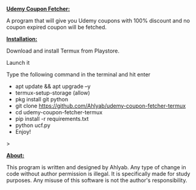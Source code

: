 <p><strong><u>Udemy Coupon Fetcher:</u></strong></p>
<p>A program that will give you Udemy coupons with 100% discount and no coupon expired coupon will be fetched.</p>
<p><strong><u>Installation:</u></strong></p>
<p>Download and install Termux from Playstore.</p>
<p>Launch it</p>
<p>Type the following command in the terminal and hit enter</p>
<ul>
<li>apt update &amp;&amp; apt upgrade &ndash;y</li>
<li>termux-setup-storage (allow)</li>
<li>pkg install git python</li>
<li>git clone <a href="https://github.com/Ahlyab/udemy-coupon-fetcher-termux">https://github.com/Ahlyab/udemy-coupon-fetcher-termux</a></li>
<li>cd udemy-coupon-fetcher-termux</li>
<li>pip install -r requirements.txt</li>
<li>python ucf.py</li>
<li>Enjoy!</li>
</ul>>
<p><strong><u>About:</u></strong></p>
<p>This program is written and designed by Ahlyab. Any type of change in code without author permission is illegal. It is specifically made for study purposes. Any misuse of this software is not the author's responsibility.</p
